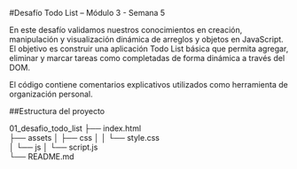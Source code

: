 #Desafío Todo List – Módulo 3 - Semana 5

En este desafío validamos nuestros conocimientos en creación, manipulación y visualización dinámica de arreglos y objetos en JavaScript.
El objetivo es construir una aplicación Todo List básica que permita agregar, eliminar y marcar tareas como completadas de forma dinámica a través del DOM.

El código contiene comentarios explicativos utilizados como herramienta de organización personal.

##Estructura del proyecto

01_desafio_todo_list
├── index.html          
├── assets
│   ├── css
│   │   └── style.css    
│   └── js
│       └── script.js   
└── README.md   
